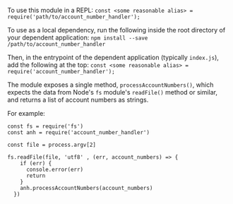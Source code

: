 To use this module in a REPL:
`const <some reasonable alias> = require('path/to/account_number_handler');`

To use as a local dependency, run the following inside the root directory of your dependent application:
`npm install --save /path/to/account_number_handler`

Then, in the entrypoint of the dependent application (typically `index.js`), add the following at the top:
`const <some reasonable alias> = require('account_number_handler');`

The module exposes a single method, `processAccountNumbers()`, which expects the data from Node's `fs` module's `readFile()` method or similar, and returns a list of account numbers as strings.

For example:
```
const fs = require('fs')
const anh = require('account_number_handler')

const file = process.argv[2]

fs.readFile(file, 'utf8' , (err, account_numbers) => {
    if (err) {
      console.error(err)
      return
    }
    anh.processAccountNumbers(account_numbers)
  })
  ```